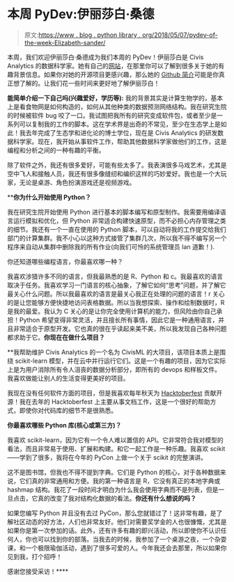 # 本周 PyDev:伊丽莎白·桑德

> 原文:[https://www . blog . python library . org/2018/05/07/pydev-of-the-week-Elizabeth-sander/](https://www.blog.pythonlibrary.org/2018/05/07/pydev-of-the-week-elizabeth-sander/)

本周，我们欢迎伊丽莎白·桑德成为我们本周的 PyDev！伊丽莎白是 Civis Analytics 的数据科学家。她有自己的[网站](http://www.lizsander.com/)，在那里你可以了解到很多关于她的有趣背景信息。如果你对她的开源项目更感兴趣，那么她的 [Github 简介](https://github.com/elsander)可能是你真正想了解的。让我们花一些时间来更好地了解伊丽莎白！

**能简单介绍一下自己吗(兴趣爱好，学历等):** 我的背景其实是计算生物学的，基本上是看食物网是如何构造的，如何从其他种类的数据预测网络结构。我在研究生院的时候被软件 bug 咬了一口。我试图把我所有的研究变成软件包，或者至少是一系列可以复制我的工作的脚本。这在学术界是出奇的不常见，至少在生态学上是如此！我去年完成了生态学和进化论的博士学位，现在是 Civis Analytics 的研发数据科学家。现在，我开始从事软件工作，帮助其他数据科学家做他们的工作，这是编程和分析之间的一种有趣的平衡。

除了软件之外，我还有很多爱好，可能有些太多了。我表演很多马戏艺术，尤其是空中飞人和接触人员，我还有很多像缝纫和编织这样的巧妙爱好。我也是一个大玩家，无论是桌游、角色扮演游戏还是视频游戏。

 ****你为什么开始使用 Python？**

我在研究生院开始使用 Python 进行基本的脚本编写和原型制作。我需要用编译语言运行模拟和优化，但 Python 非常适合构建快速原型，而不必担心内存管理之类的细节。我还有一个一直在使用的 Python 脚本，可以自动将我的工作提交给我们部门的计算集群。我不小心以这种方式接管了集群几次，所以我不得不编写另一个程序来自动从集群中删除我的所有作业(向我们可怜的系统管理员 Ian 道歉！).

你还知道哪些编程语言，你最喜欢哪一种？

我喜欢涉猎许多不同的语言，但我最熟悉的是 R、Python 和 c。我最喜欢的语言取决于任务。我喜欢学习一门语言的核心抽象，了解它如何“思考”问题，并了解它最关心什么问题。所以我最喜欢的语言是最关心我正在处理的问题的语言！r 关心的是让您能够方便快捷地访问表格数据。所以当我想探索、操作和绘制数据时，R 是我的最爱。我认为 C 关心的是让你完全使用计算机的能力，但风险由你自己承担！Python 希望变得非常灵活，并且擅长所有事情，因此它是一种通用语言，并且非常适合于原型开发。它也真的很在乎读起来美不美，所以我发现自己各种问题都求助于它。**你现在在做什么项目？**

 **我帮助维护 Civis Analytics 的一个名为 CivisML 的大项目，该项目本质上是围绕 scikit-learn 模型，并在云中并行运行它们。这是一个有趣的项目，因为它实际上是为用户消除所有令人沮丧的数据分析部分，即所有的 devops 和样板文件。我喜欢做能让别人的生活变得更美好的项目。

我现在没有任何软件方面的项目，但是我喜欢每年秋天为 [Hacktoberfest](https://hacktoberfest.digitalocean.com/) 贡献开源！我在去年的 Hacktoberfest 上主要从事文档工作，这是一个很好的帮助方式，即使你对代码库的细节不是很熟悉。

**你最喜欢哪些 Python 库(核心或第三方)？**

我喜欢 scikit-learn，因为它有一个令人难以置信的 API。它非常符合我对模型的看法，而且非常易于使用、扩展和构建。和它一起工作是一种乐趣。我喜欢 scikit——学到了很多，我将在今年的 PyCon 上做一个关于 scikit 的完整演讲。

这不是图书馆，但我也不得不提到字典。它们是 Python 的核心，对于各种数据来说，它们真的非常通用和方便。我的第一种语言是 R，它没有真正的本地字典或 hashmap 结构。我花了一段时间才明白为什么我会使用字典而不是列表，但是一旦点击，它真的改变了我对结构化数据的看法。**你还有什么想说的吗？**

如果您编写 Python 并且没有去过 PyCon，那么您就错过了！这非常有趣，是了解社区动态的好方法，人们也非常友好。他们对需要奖学金的人也很慷慨，尤其是如果你是第一次参加的话。此外，还有许多有趣的即兴活动，所以即使你不认识任何人，你也可以找到你的部落。当我去的时候，我参加了一个桌游之夜，一个杂耍课，和一个极限瑜伽活动，遇到了很多可爱的人。今年我还会去那里，所以如果你见到我，打个招呼！

感谢您接受采访！****